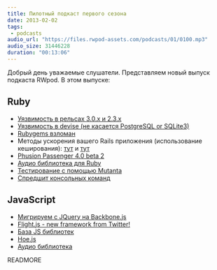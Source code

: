 ```yaml
---
title: Пилотный подкаст первого сезона
date: 2013-02-02
tags:
 - podcasts
audio_url: "https://files.rwpod-assets.com/podcasts/01/0100.mp3"
audio_size: 31446228
duration: "00:13:06"
---
```


Добрый день уважаемые слушатели. Представляем новый выпуск подкаста RWpod. В этом выпуске:

## Ruby

 - [Уязвимость в рельсах 3.0.x и 2.3.x](http://weblog.rubyonrails.org/2013/1/28/Rails-3-0-20-and-2-3-16-have-been-released/)
 - [Уязвимость в devise (не касается PostgreSQL or SQLite3)](http://blog.plataformatec.com.br/2013/01/security-announcement-devise-v2-2-3-v2-1-3-v2-0-5-and-v1-5-3-released/)
 - [Rubygems взломан](http://venturebeat.com/2013/01/30/rubygems-org-hacked-interrupting-heroku-services-and-putting-millions-of-sites-using-rails-at-risk/)
 - Методы ускорения вашего Rails приложения (использование кеширования): [тут](http://blog.craz8.com/articles/2013/1/7/how-do-i-make-my-rails-app-faster) и [тут](http://blog.craz8.com/articles/2013/1/17/seven-advanced-rails-fragment-cache-techniques)
 - [Phusion Passenger 4.0 beta 2](http://blog.phusion.nl/2013/01/24/phusion-passenger-4-0-beta-2-syscall-failure-simulation-framework-focus-on-stability/)
 - [Аудио библиотека для Ruby](http://georgi.github.com/audite/)
 - [Тестирование с помощью Mutanta](http://solnic.eu/2013/01/23/mutation-testing-with-mutant.html)
 - [Спредшит консольных команд](http://rubytune.com/cheat)

## JavaScript

 - [Мигрируем с JQuery на Backbone.js](https://github.com/kjbekkelund/writings/blob/master/published/understanding-backbone.md)
 - [Flight.js - new framework from Twitter!](http://engineering.twitter.com/2013/01/introducing-flight-web-application.html)
 - [База JS библиотек](http://www.jsdb.io/)
 - [Hoe.js](http://hoejs.schettino72.net/)
 - [Аудио библиотека](http://goldfirestudios.com/blog/104/howler.js-Modern-Web-Audio-Javascript-Library)


READMORE

